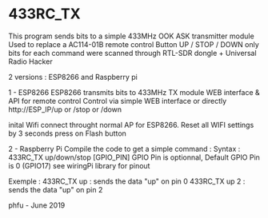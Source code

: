 # 433RC_TX

This program sends  bits to a simple 433MHz OOK ASK transmitter module
Used to replace a AC114-01B remote control
Button UP / STOP  /  DOWN  only
bits for each command were scanned through RTL-SDR dongle + Universal Radio Hacker

2 versions : ESP8266 and Raspberry pi

1 - ESP8266
ESP8266 transmits bits to 433MHz TX module
WEB interface &amp; API for remote control
Control via simple WEB interface or directly   http://ESP_IP/up  or /stop or /down

inital Wifi connect throught normal AP for ESP8266.
Reset all WIFI settings by 3 seconds press on Flash button

2 - Raspberry Pi
Compile the code to get a simple command :
Syntax : 
433RC_TX up/down/stop [GPIO_PIN]
GPIO Pin is optionnal,   Default GPIO Pin is 0  (GPIO17) see wiringPi library for pinout

Exemple : 
433RC_TX up  :  sends the data "up" on pin 0
433RC_TX up 2  :  sends the data "up" on pin 2


phfu  -  June 2019  
